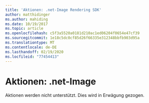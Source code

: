 ```yaml
---
title: 'Aktionen: .net-Image Rendering SDK'
author: matthidinger
ms.author: mahiding
ms.date: 10/19/2017
ms.topic: article
ms.openlocfilehash: c5f3a5520a0181d210ac1ed06204f0654e47cf39
ms.sourcegitcommit: 1e18c5dc0cf85d26f66335e312348bbfb903d95a
ms.translationtype: MT
ms.contentlocale: de-DE
ms.lasthandoff: 02/19/2020
ms.locfileid: "77454413"
---
```

# <a name="actions---net-image"></a>Aktionen: .net-Image

Aktionen werden nicht unterstützt. Dies wird in Erwägung gezogen.